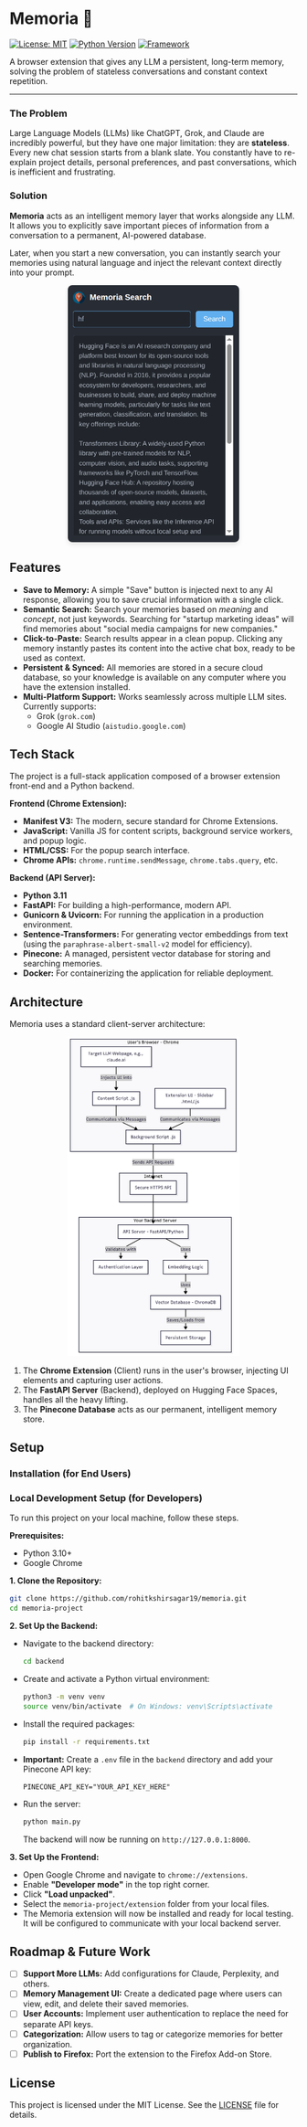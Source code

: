 

# Memoria 🧠

[![License: MIT](https://img.shields.io/badge/License-MIT-blue.svg)](https://opensource.org/licenses/MIT)
[![Python Version](https://img.shields.io/badge/python-3.11-blue)](https://www.python.org/downloads/)
[![Framework](https://img.shields.io/badge/framework-FastAPI-green)](https://fastapi.tiangolo.com/)

A browser extension that gives any LLM a persistent, long-term memory, solving the problem of stateless conversations and constant context repetition.

***

### The Problem

Large Language Models (LLMs) like ChatGPT, Grok, and Claude are incredibly powerful, but they have one major limitation: they are **stateless**. Every new chat session starts from a blank slate. You constantly have to re-explain project details, personal preferences, and past conversations, which is inefficient and frustrating.

### Solution

**Memoria** acts as an intelligent memory layer that works alongside any LLM. It allows you to explicitly save important pieces of information from a conversation to a permanent, AI-powered database.

Later, when you start a new conversation, you can instantly search your memories using natural language and inject the relevant context directly into your prompt.

<p align="center">
  <img src="images/popup.png" alt="Description" width="300" style="border-radius: 8px; box-shadow: 0 4px 8px rgba(0,0,0,0.1);"/>
</p>


## Features

*   **Save to Memory:** A simple "Save" button is injected next to any AI response, allowing you to save crucial information with a single click.
*   **Semantic Search:** Search your memories based on *meaning* and *concept*, not just keywords. Searching for "startup marketing ideas" will find memories about "social media campaigns for new companies."
*   **Click-to-Paste:** Search results appear in a clean popup. Clicking any memory instantly pastes its content into the active chat box, ready to be used as context.
*   **Persistent & Synced:** All memories are stored in a secure cloud database, so your knowledge is available on any computer where you have the extension installed.
*   **Multi-Platform Support:** Works seamlessly across multiple LLM sites. Currently supports:
    *   Grok (`grok.com`)
    *   Google AI Studio (`aistudio.google.com`)

## Tech Stack

The project is a full-stack application composed of a browser extension front-end and a Python backend.

**Frontend (Chrome Extension):**
*   **Manifest V3:** The modern, secure standard for Chrome Extensions.
*   **JavaScript:** Vanilla JS for content scripts, background service workers, and popup logic.
*   **HTML/CSS:** For the popup search interface.
*   **Chrome APIs:** `chrome.runtime.sendMessage`, `chrome.tabs.query`, etc.

**Backend (API Server):**
*   **Python 3.11**
*   **FastAPI:** For building a high-performance, modern API.
*   **Gunicorn & Uvicorn:** For running the application in a production environment.
*   **Sentence-Transformers:** For generating vector embeddings from text (using the `paraphrase-albert-small-v2` model for efficiency).
*   **Pinecone:** A managed, persistent vector database for storing and searching memories.
*   **Docker:** For containerizing the application for reliable deployment.

##  Architecture
Memoria uses a standard client-server architecture:
<p align="center">
  <img src="images/arch.png" alt="Description" width="300"/>
</p>


1.  The **Chrome Extension** (Client) runs in the user's browser, injecting UI elements and capturing user actions.
2.  The **FastAPI Server** (Backend), deployed on Hugging Face Spaces, handles all the heavy lifting.
3.  The **Pinecone Database** acts as our permanent, intelligent memory store.


##  Setup

### Installation (for End Users)

### Local Development Setup (for Developers)

To run this project on your local machine, follow these steps.

**Prerequisites:**
*   Python 3.10+
*   Google Chrome

**1. Clone the Repository:**
```bash
git clone https://github.com/rohitkshirsagar19/memoria.git
cd memoria-project
```

**2. Set Up the Backend:**
*   Navigate to the backend directory:
    ```bash
    cd backend
    ```
*   Create and activate a Python virtual environment:
    ```bash
    python3 -m venv venv
    source venv/bin/activate  # On Windows: venv\Scripts\activate
    ```
*   Install the required packages:
    ```bash
    pip install -r requirements.txt
    ```
*   **Important:** Create a `.env` file in the `backend` directory and add your Pinecone API key:
    ```
    PINECONE_API_KEY="YOUR_API_KEY_HERE"
    ```
*   Run the server:
    ```bash
    python main.py
    ```
    The backend will now be running on `http://127.0.0.1:8000`.

**3. Set Up the Frontend:**
*   Open Google Chrome and navigate to `chrome://extensions`.
*   Enable **"Developer mode"** in the top right corner.
*   Click **"Load unpacked"**.
*   Select the `memoria-project/extension` folder from your local files.
*   The Memoria extension will now be installed and ready for local testing. It will be configured to communicate with your local backend server.

## Roadmap & Future Work

*   [ ] **Support More LLMs:** Add configurations for Claude, Perplexity, and others.
*   [ ] **Memory Management UI:** Create a dedicated page where users can view, edit, and delete their saved memories.
*   [ ] **User Accounts:** Implement user authentication to replace the need for separate API keys.
*   [ ] **Categorization:** Allow users to tag or categorize memories for better organization.
*   [ ] **Publish to Firefox:** Port the extension to the Firefox Add-on Store.

## License

This project is licensed under the MIT License. See the [LICENSE](LICENSE.md) file for details.
